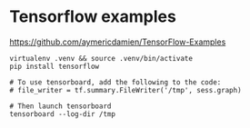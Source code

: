 # Tensorflow examples

https://github.com/aymericdamien/TensorFlow-Examples


```
virtualenv .venv && source .venv/bin/activate
pip install tensorflow

# To use tensorboard, add the following to the code:
# file_writer = tf.summary.FileWriter('/tmp', sess.graph)

# Then launch tensorboard
tensorboard --log-dir /tmp
```
